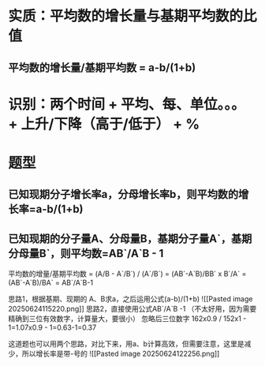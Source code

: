 # 实质：平均数的增长量与基期平均数的比值
## 平均数的增长量/基期平均数 = a-b/(1+b)
# 识别：两个时间 + 平均、每、单位。。。 + 上升/下降（高于/低于） + %
# 题型
## 已知现期分子增长率a，分母增长率b，则平均数的增长率=a-b/(1+b)
## 已知现期的分子量A、分母量B，基期分子量A\`，基期分母量B\`，则平均数=AB\`/A\`B - 1
平均数的增量/基期平均数 = (A/B - A\`/B\`) / (A\`/B\`) = (AB\`-A\`B)/BB\` x B\`/A\` = (AB\`-A\`B)/BA\` = AB\`/A\`B-1

思路1，根据基期、现期的 A、B求a，之后运用公式(a-b)/(1+b)
![[Pasted image 20250624115220.png]]
思路2，直接使用公式AB\`/A\`B -1 （不太好用，因为需要精确到三位有效数字，计算量大，要很小）
忽略后三位数字 162x0.9 / 152x1 - 1=1.07x0.9 - 1=0.63-1=0.37

这道题也可以用两个思路，对比下来，用a、b计算高效，但需要注意，这里是减少，所以增长率是带-号的
![[Pasted image 20250624122256.png]]


